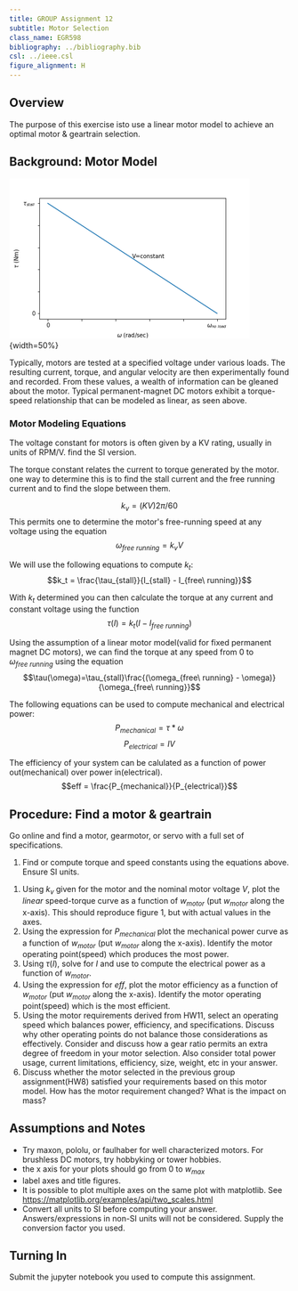 ```yaml
---
title: GROUP Assignment 12
subtitle: Motor Selection
class_name: EGR598
bibliography: ../bibliography.bib
csl: ../ieee.csl
figure_alignment: H
---
```


## Overview

The purpose of this exercise isto use a linear motor model to achieve an optimal motor & geartrain selection.  

## Background: Motor Model
![typical linear speed-torque curve](figures/motor_model.png){width=50%}

Typically, motors are tested at a specified voltage under various loads.  The resulting current, torque, and angular velocity are then experimentally found and recorded.  From these values, a wealth of information can be gleaned about the motor.  Typical permanent-magnet DC motors exhibit a torque-speed relationship that can be modeled as linear, as seen above.

### Motor Modeling Equations

The voltage constant for motors is often given by a KV rating, usually in units of RPM/V. find the SI version.

The torque constant relates the current to torque generated by the motor.  one way to determine this is to find the stall current and the free running current and to find the slope between them.

$$k_v = (KV)2\pi/60$$
This permits one to determine the motor's free-running speed at any voltage using the equation
$$\omega_{free\ running} = k_v V$$

We will use the following equations to compute $k_t$:
$$k_t = \frac{\tau_{stall}}{I_{stall} - I_{free\ running}}$$

With $k_t$ determined you can then calculate the torque at any current and constant voltage using the function
$$\tau(I) = k_t(I-I_{free\ running})$$

Using the assumption of a linear motor model(valid for fixed permanent magnet DC motors), we can find the torque at any speed from $0$ to $\omega_{free\ running}$ using the equation
$$\tau(\omega)=\tau_{stall}\frac{(\omega_{free\ running} - \omega)}{\omega_{free\ running}}$$

The following equations can be used to compute mechanical and electrical power:
$$P_{mechanical}=\tau*\omega$$
$$P_{electrical}=IV$$

The efficiency of your system can be calulated as a function of power out(mechanical) over power in(electrical).  
$$eff = \frac{P_{mechanical}}{P_{electrical}}$$


## Procedure: Find a motor & geartrain
Go online and find a motor, gearmotor, or servo with a full set of specifications.  

1. Find or compute torque and speed constants using the equations above.  Ensure SI units.
<!--1. Write the equation you need to compute mechanical power?
1. Write the equation you need to compute electrical power?-->
1. Using $k_v$ given for the motor and the nominal motor voltage $V$, plot the *linear* speed-torque curve as a function of $w_{motor}$ (put $w_{motor}$ along the x-axis).  This should reproduce figure 1, but with actual values in the axes.
1. Using the expression for $P_{mechanical}$ plot the mechanical power curve as a function of $w_{motor}$ (put $w_{motor}$ along the x-axis). Identify the motor operating point(speed) which produces the most power.
1. Using $\tau(I)$, solve for $I$ and use to compute the electrical power as a function of $w_{motor}$.
1. Using the expression for $eff$, plot the motor efficiency as a function of $w_{motor}$ (put $w_{motor}$ along the x-axis). Identify the motor operating point(speed) which is the most efficient.
1. Using the motor requirements derived from HW11, select an operating speed which balances power, efficiency, and specifications.  Discuss why other operating points do not balance those considerations as effectively.  Consider and discuss how a gear ratio permits an extra degree of freedom in your motor selection.  Also consider total power usage, current limitations, efficiency, size, weight, etc in your answer.
1. Discuss whether the motor selected in the previous group assignment(HW8) satisfied your requirements based on this motor model.  How has the motor requirement changed?  What is the impact on mass?

## Assumptions and Notes
* Try maxon, pololu, or faulhaber for well characterized motors.  For brushless DC motors, try hobbyking or tower hobbies.
* the x axis for your plots should go from 0 to $w_{max}$
* label  axes and title  figures.
* It is possible to plot multiple axes on the same plot with matplotlib.  See <https://matplotlib.org/examples/api/two_scales.html>
* Convert all units to SI before computing your answer.  Answers/expressions in non-SI units will not be considered.  Supply the conversion factor you used.

## Turning In
Submit the jupyter notebook you used to compute this assignment.  
